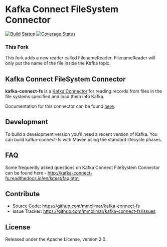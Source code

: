 # Kafka Connect FileSystem Connector
[![Build Status](https://travis-ci.org/mmolimar/kafka-connect-fs.svg?branch=master)](https://travis-ci.org/mmolimar/kafka-connect-fs)
[![Coverage Status](https://coveralls.io/repos/github/mmolimar/kafka-connect-fs/badge.svg?branch=master)](https://coveralls.io/github/mmolimar/kafka-connect-fs?branch=master)

### This Fork

This fork adds a new reader called FilenameReader. FilenameReader will only put the name of the file inside the Kafka
topic.

## Kafka Connect FileSystem Connector

**kafka-connect-fs** is a [Kafka Connector](http://kafka.apache.org/documentation.html#connect) 
for reading records from files in the file systems specified and load them into Kafka.

Documentation for this connector can be found [here](http://kafka-connect-fs.readthedocs.io/).

## Development

To build a development version you'll need a recent version of Kafka. You can build
kafka-connect-fs with Maven using the standard lifecycle phases.

## FAQ

Some frequently asked questions on Kafka Connect FileSystem Connector can be found here -
http://kafka-connect-fs.readthedocs.io/en/latest/faq.html

## Contribute

- Source Code: https://github.com/mmolimar/kafka-connect-fs
- Issue Tracker: https://github.com/mmolimar/kafka-connect-fs/issues

## License

Released under the Apache License, version 2.0.
